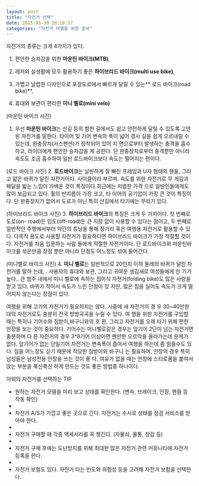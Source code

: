 ```yaml
---
layout: post
title: "자전거 선택"
date: 2015-05-30 20:18:17
categories: "자전거 여행을 위한 준비"
---
```



자전거의 종류는 크게 4가지가 있다.
 1) 편안한 승차감을 위한 **마운틴 바이크(MTB)**,
 
 2) 레저와 실생활에 모두 활용하기 좋은 **하이브리드 바이크(multi use bike)**,
 
 3) 가볍고 날렵한 디자인으로 포장도로에서 빠르게 달릴 수 있는** 로드 바이크(road bike)**,
 
 4) 휴대와 보관이 편리한 **미니 벨로(mini velo)**

(마운틴 바이크 사진)
 1. 우선 **마운틴 바이크**는 산길 등의 험한 길에서도 쉽고 안전하게 달릴 수 
있도록 고안된 자전거를 말한다. 타이어 및 기어 변속의 폭이 넓어 경사 
길을 쉽게 오르내릴 수 있는데, 완충장치(서스펜션)가 장착되어 있어 지
면으로부터 발생하는 충격을 흡수하고, 라이더에게 편안한 승차감을 제
공한다. 단 완충장치로부터 충격뿐만 아니라 속도도 조금 흡수하여 일반 
로드바이크보다 속도는 떨어지는 편이다.

 (로드 바이크 사진)
 2. **로드바이크**는 날씬하게 잘 빠진 프레임과 U자 형태의 핸들, 그리고 얇은 
바퀴가 달린 자전거이다. 사이클이라 부르며. 속도를 위한 자전거로 무
게감과 페달을 밟는 느낌이 가벼운 것이 특징이다.최근에는 저렴한 가격
으로 일반인들에게도 많이 보급되고 있다. 휠의 반지름이 가장 크고, 타
이어의 공기압이 가장 큰 것이 특징이다. 단 완충장치가 없어서 도로가 
아닌 특히 산길에서 타기에는 무리가 있다.

 (하이브리드 바이크 사진)
 3. **하이브리드 바이크**의 특징은 크게 두 가지이다. 첫 번째로 도로(on-
road)든 임도(off-road)든 큰 지장 없이 사용할 수 있다는 점이고, 두 
번째로 일반적인 주행에서부터 약간의 튜닝을 통해 장거리 혹은 여행용 
자전거로 활용할 수 있다. 다목적 용도로 사용할 자전거가 필요하다면 
하이브리드 바이크가 가장 적절할 것이다. 자전거를 처음 입문하는 사람
들에게 적절한 자전거이다. 단 로드바이크와 마운틴바이크를 섞은만큼 
장점 뿐만 아니라 단점도 어느정도 섞여 들어간다.

(미니벨로 바이크 사진)
 4. **미니 벨로**는 일반적으로 20인치 이하 둘레의 바퀴가 달린 자전거를 말하
는데, . 사용자의 휴대와 보관, 그리고 귀여운 생김새로 여성들에게 인
기가 높다.. 큰 범주 내에서 미니 벨로에 속하는 접이식 자전거(folding 
bike)도 많은 사랑을 받고 있다. 바퀴가 작아서 속도가 느린 단점이 있
지만, 많은 짐을 실어도 속도가 크게 떨어지지 않는다는 장점이 있다.




 여행을 위해 고가의 자전거가 필요하지는 않다. 시중에 새 자전거의 경
우 30~40만원대의 자전거로도 충분히 전국 방방곡곡을 누릴 수 있다. 여
행을 위한 자전거를 구입할 때는 특히나 기어수와 짐받이,바구니와의 호
환, 그리고 자전거를 오래 타기 위해 편한 안장을 보는 것이 중요하다.
기어수는 미니벨로같은 경우는 앞기어 2단이 넘는 자전거면 충분하며 다
른 자전거의 경우 3*8기어 이상이면 왠만한 오르막을 올라가는데 문제가 
없다. 앞기어가 없는 단일기어 자전거는 변속폭이 좁아서 여행을 하는데 
좀 힘들수도 있다. 짐을 어느정도 싣기 때문에 적당한 짐받이와 바구니
는 필요하며, 안장의 경우 특히 남성들은 남성전용 안장을 쓰는 것이 좋
다. 여유가 없을 때는 안장에 스티로폼을 붙여서 앉는 부분을 푹신푹신
하게 만드는 것도 좋은 방법중 하나이다.


이외의 자전거를 선택하는 TIP

- 원하는 자전거 모델을 미리 보고 상태를 확인한다. (변속, 브레이크, 안장, 핸들 등 작동 확인)
- 
- 자전거 A/S가 가깝고 좋은 곳으로 간다. 자전거는 수시로 상태를 점검 서비스를 받아야 한다.
- 
- 자전거 구매할 때 각종 액세서리를 꼭 챙긴다. (자물쇠, 물통, 장갑 등)
- 
- 자전거 구매 후에는 도난방지를 위해 최대한 많은 자전거 관련 커뮤니티에 자전거 등록을 한다.
- 
- 자전거 보험도 있다. 자전거 타는 빈도와 위험성 등을 고려해 자전거 보험을 선택한다.
